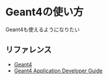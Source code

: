 # Geant4の使い方

Geant4も使えるようになりたい

## リファレンス

- [Geant4](https://geant4.org/)
- [Geant4 Application Developer Guide](https://geant4-userdoc.web.cern.ch/UsersGuides/ForApplicationDeveloper/html/)
